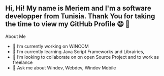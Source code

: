## Hi, Hi! My name is Meriem and I'm a software developper from Tunisia. Thank You for taking the time to view my GitHub Profile 😄 👋

About Me 
- 🔭 I’m currently working on WINCOM
- 🌱 I’m currently learning Java Script Frameworks and Librairies,
- 👯 I’m looking to collaborate on on open Source Project and to work as freelance
- 💬 Ask me about Windev, Webdev, Windev Mobile
